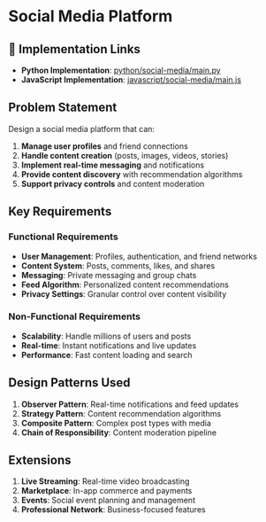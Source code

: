 # Social Media Platform

## 🔗 Implementation Links
- **Python Implementation**: [python/social-media/main.py](python/social-media/main.py)
- **JavaScript Implementation**: [javascript/social-media/main.js](javascript/social-media/main.js)

## Problem Statement

Design a social media platform that can:

1. **Manage user profiles** and friend connections
2. **Handle content creation** (posts, images, videos, stories)
3. **Implement real-time messaging** and notifications
4. **Provide content discovery** with recommendation algorithms
5. **Support privacy controls** and content moderation

## Key Requirements

### Functional Requirements
- **User Management**: Profiles, authentication, and friend networks
- **Content System**: Posts, comments, likes, and shares
- **Messaging**: Private messaging and group chats
- **Feed Algorithm**: Personalized content recommendations
- **Privacy Settings**: Granular control over content visibility

### Non-Functional Requirements
- **Scalability**: Handle millions of users and posts
- **Real-time**: Instant notifications and live updates
- **Performance**: Fast content loading and search

## Design Patterns Used

1. **Observer Pattern**: Real-time notifications and feed updates
2. **Strategy Pattern**: Content recommendation algorithms
3. **Composite Pattern**: Complex post types with media
4. **Chain of Responsibility**: Content moderation pipeline

## Extensions

1. **Live Streaming**: Real-time video broadcasting
2. **Marketplace**: In-app commerce and payments
3. **Events**: Social event planning and management
4. **Professional Network**: Business-focused features